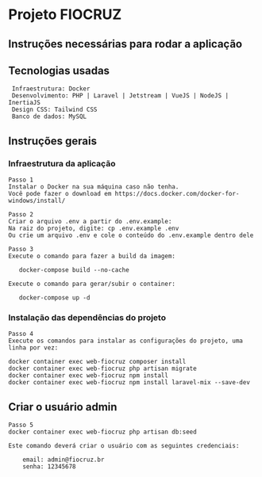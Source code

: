 # Projeto FIOCRUZ
## Instruções necessárias para rodar a aplicação

## Tecnologias usadas
```
 Infraestrutura: Docker
 Desenvolvimento: PHP | Laravel | Jetstream | VueJS | NodeJS | InertiaJS
 Design CSS: Tailwind CSS
 Banco de dados: MySQL
```
## Instruções gerais

### Infraestrutura da aplicação
```
Passo 1 
Instalar o Docker na sua máquina caso não tenha. 
Você pode fazer o download em https://docs.docker.com/docker-for-windows/install/
```
```
Passo 2
Criar o arquivo .env a partir do .env.example: 
Na raiz do projeto, digite: cp .env.example .env
Ou crie um arquivo .env e cole o conteúdo do .env.example dentro dele
```

```
Passo 3
Execute o comando para fazer a build da imagem: 

   docker-compose build --no-cache
   
Execute o comando para gerar/subir o container: 

   docker-compose up -d
```
### Instalação das dependências do projeto
```
Passo 4
Execute os comandos para instalar as configurações do projeto, uma linha por vez:

docker container exec web-fiocruz composer install
docker container exec web-fiocruz php artisan migrate
docker container exec web-fiocruz npm install 
docker container exec web-fiocruz npm install laravel-mix --save-dev
```
## Criar o usuário admin
```
Passo 5
docker container exec web-fiocruz php artisan db:seed

Este comando deverá criar o usuário com as seguintes credenciais:

    email: admin@fiocruz.br
    senha: 12345678
```



